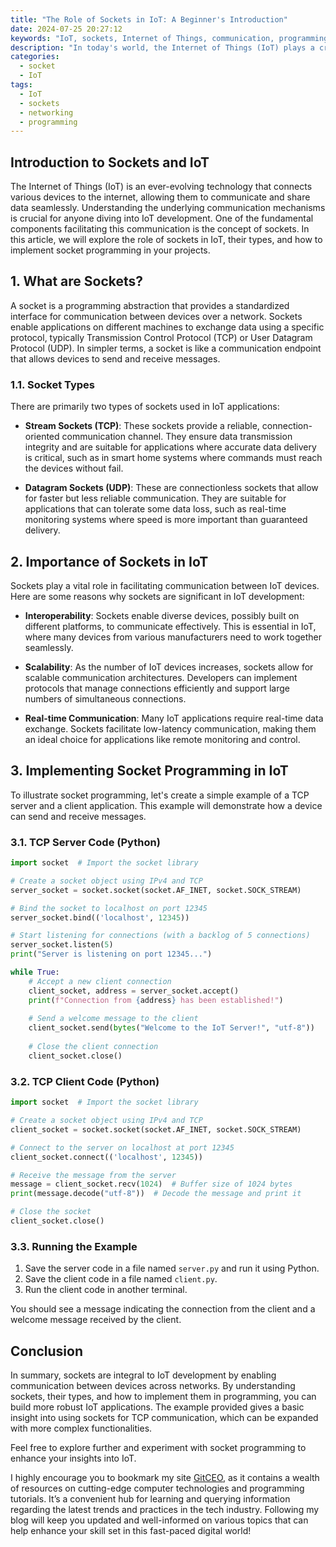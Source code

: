 ```yaml
---
title: "The Role of Sockets in IoT: A Beginner's Introduction"
date: 2024-07-25 20:27:12
keywords: "IoT, sockets, Internet of Things, communication, programming, networking, beginner guide"
description: "In today's world, the Internet of Things (IoT) plays a crucial role in connecting various devices and enabling seamless communication. Understanding sockets is essential for anyone interested in IoT development. This beginner's introduction covers the fundamentals of sockets, their significance in IoT, and provides practical programming guidance. Discover how sockets facilitate device communication, the various socket types, and hands-on examples for implementing socket programming in IoT applications. This guide aims to equip you with the foundational knowledge necessary to explore IoT technologies more deeply."
categories:
  - socket
  - IoT
tags:
  - IoT
  - sockets
  - networking
  - programming
---
```


## Introduction to Sockets and IoT

The Internet of Things (IoT) is an ever-evolving technology that connects various devices to the internet, allowing them to communicate and share data seamlessly. Understanding the underlying communication mechanisms is crucial for anyone diving into IoT development. One of the fundamental components facilitating this communication is the concept of sockets. In this article, we will explore the role of sockets in IoT, their types, and how to implement socket programming in your projects.

<!-- more -->

## 1. What are Sockets?

A socket is a programming abstraction that provides a standardized interface for communication between devices over a network. Sockets enable applications on different machines to exchange data using a specific protocol, typically Transmission Control Protocol (TCP) or User Datagram Protocol (UDP). In simpler terms, a socket is like a communication endpoint that allows devices to send and receive messages.

### 1.1. Socket Types

There are primarily two types of sockets used in IoT applications:

- **Stream Sockets (TCP)**: These sockets provide a reliable, connection-oriented communication channel. They ensure data transmission integrity and are suitable for applications where accurate data delivery is critical, such as in smart home systems where commands must reach the devices without fail.

- **Datagram Sockets (UDP)**: These are connectionless sockets that allow for faster but less reliable communication. They are suitable for applications that can tolerate some data loss, such as real-time monitoring systems where speed is more important than guaranteed delivery.

## 2. Importance of Sockets in IoT

Sockets play a vital role in facilitating communication between IoT devices. Here are some reasons why sockets are significant in IoT development:

- **Interoperability**: Sockets enable diverse devices, possibly built on different platforms, to communicate effectively. This is essential in IoT, where many devices from various manufacturers need to work together seamlessly.

- **Scalability**: As the number of IoT devices increases, sockets allow for scalable communication architectures. Developers can implement protocols that manage connections efficiently and support large numbers of simultaneous connections.

- **Real-time Communication**: Many IoT applications require real-time data exchange. Sockets facilitate low-latency communication, making them an ideal choice for applications like remote monitoring and control.

## 3. Implementing Socket Programming in IoT

To illustrate socket programming, let's create a simple example of a TCP server and a client application. This example will demonstrate how a device can send and receive messages.

### 3.1. TCP Server Code (Python)

```python
import socket  # Import the socket library

# Create a socket object using IPv4 and TCP
server_socket = socket.socket(socket.AF_INET, socket.SOCK_STREAM)

# Bind the socket to localhost on port 12345
server_socket.bind(('localhost', 12345))

# Start listening for connections (with a backlog of 5 connections)
server_socket.listen(5)
print("Server is listening on port 12345...")

while True:
    # Accept a new client connection
    client_socket, address = server_socket.accept()
    print(f"Connection from {address} has been established!")
    
    # Send a welcome message to the client
    client_socket.send(bytes("Welcome to the IoT Server!", "utf-8"))
    
    # Close the client connection
    client_socket.close()
```

### 3.2. TCP Client Code (Python)

```python
import socket  # Import the socket library

# Create a socket object using IPv4 and TCP
client_socket = socket.socket(socket.AF_INET, socket.SOCK_STREAM)

# Connect to the server on localhost at port 12345
client_socket.connect(('localhost', 12345))

# Receive the message from the server
message = client_socket.recv(1024)  # Buffer size of 1024 bytes
print(message.decode("utf-8"))  # Decode the message and print it

# Close the socket
client_socket.close()
```

### 3.3. Running the Example

1. Save the server code in a file named `server.py` and run it using Python.
2. Save the client code in a file named `client.py`.
3. Run the client code in another terminal.

You should see a message indicating the connection from the client and a welcome message received by the client.

## Conclusion

In summary, sockets are integral to IoT development by enabling communication between devices across networks. By understanding sockets, their types, and how to implement them in programming, you can build more robust IoT applications. The example provided gives a basic insight into using sockets for TCP communication, which can be expanded with more complex functionalities.

Feel free to explore further and experiment with socket programming to enhance your insights into IoT. 

I highly encourage you to bookmark my site [GitCEO](https://gitceo.com), as it contains a wealth of resources on cutting-edge computer technologies and programming tutorials. It’s a convenient hub for learning and querying information regarding the latest trends and practices in the tech industry. Following my blog will keep you updated and well-informed on various topics that can help enhance your skill set in this fast-paced digital world!